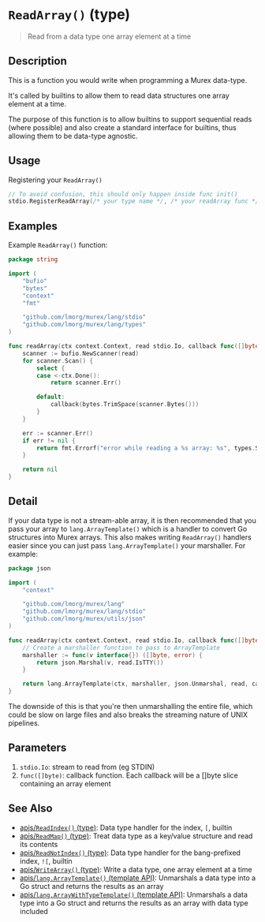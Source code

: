 # `ReadArray()` (type)

> Read from a data type one array element at a time

## Description

This is a function you would write when programming a Murex data-type.

It's called by builtins to allow them to read data structures one array element
at a time.

The purpose of this function is to allow builtins to support sequential reads
(where possible) and also create a standard interface for builtins, thus
allowing them to be data-type agnostic.

## Usage

Registering your `ReadArray()`

```go
// To avoid confusion, this should only happen inside func init()
stdio.RegisterReadArray(/* your type name */, /* your readArray func */)
```

## Examples

Example `ReadArray()` function:

```go
package string

import (
	"bufio"
	"bytes"
	"context"
	"fmt"

	"github.com/lmorg/murex/lang/stdio"
	"github.com/lmorg/murex/lang/types"
)

func readArray(ctx context.Context, read stdio.Io, callback func([]byte)) error {
	scanner := bufio.NewScanner(read)
	for scanner.Scan() {
		select {
		case <-ctx.Done():
			return scanner.Err()

		default:
			callback(bytes.TrimSpace(scanner.Bytes()))
		}
	}

	err := scanner.Err()
	if err != nil {
		return fmt.Errorf("error while reading a %s array: %s", types.String, err.Error())
	}

	return nil
}
```

## Detail

If your data type is not a stream-able array, it is then recommended that
you pass your array to `lang.ArrayTemplate()` which is a handler to convert Go
structures into Murex arrays. This also makes writing `ReadArray()` handlers
easier since you can just pass `lang.ArrayTemplate()` your marshaller.
For example:

```go
package json

import (
	"context"

	"github.com/lmorg/murex/lang"
	"github.com/lmorg/murex/lang/stdio"
	"github.com/lmorg/murex/utils/json"
)

func readArray(ctx context.Context, read stdio.Io, callback func([]byte)) error {
	// Create a marshaller function to pass to ArrayTemplate
	marshaller := func(v interface{}) ([]byte, error) {
		return json.Marshal(v, read.IsTTY())
	}

	return lang.ArrayTemplate(ctx, marshaller, json.Unmarshal, read, callback)
}
```

The downside of this is that you're then unmarshalling the entire file, which
could be slow on large files and also breaks the streaming nature of UNIX
pipelines.

## Parameters

1. `stdio.Io`: stream to read from (eg STDIN)
2. `func([]byte)`: callback function. Each callback will be a []byte slice containing an array element

## See Also

- [apis/`ReadIndex()` (type)](/apis/ReadIndex.md):
  Data type handler for the index, `[`, builtin
- [apis/`ReadMap()` (type)](/apis/ReadMap.md):
  Treat data type as a key/value structure and read its contents
- [apis/`ReadNotIndex()` (type)](/apis/ReadNotIndex.md):
  Data type handler for the bang-prefixed index, `![`, builtin
- [apis/`WriteArray()` (type)](/apis/WriteArray.md):
  Write a data type, one array element at a time
- [apis/`lang.ArrayTemplate()` (template API)](/apis/lang.ArrayTemplate.md):
  Unmarshals a data type into a Go struct and returns the results as an array
- [apis/`lang.ArrayWithTypeTemplate()` (template API)](/apis/lang.ArrayWithTypeTemplate.md):
  Unmarshals a data type into a Go struct and returns the results as an array with data type included
